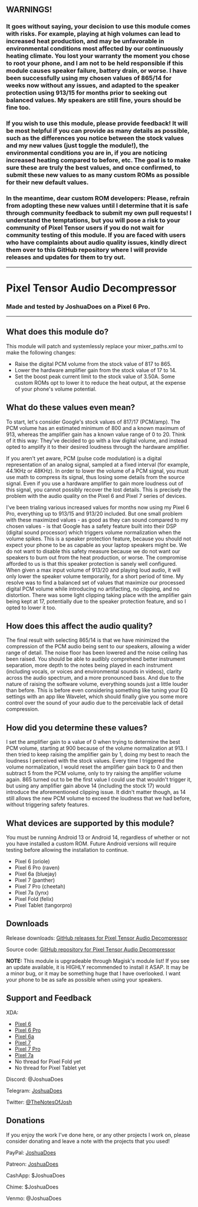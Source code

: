## WARNINGS!

### It goes without saying, your decision to use this module comes with risks. For example, playing at high volumes can lead to increased heat production, and may be unfavorable in environmental conditions most affected by our continuously heating climate. You lost your warranty the moment you chose to root your phone, and I am not to be held responsible if this module causes speaker failure, battery drain, or worse. I have been successfully using my chosen values of 865/14 for weeks now without any issues, and adapted to the speaker protection using 913/15 for months prior to seeking out balanced values. My speakers are still fine, yours should be fine too.

### If you wish to use this module, please provide feedback! It will be most helpful if you can provide as many details as possible, such as the differences you notice between the stock values and my new values (just toggle the module!), the environmental conditions you are in, if you are noticing increased heating compared to before, etc. The goal is to make sure these are truly the best values, and once confirmed, to submit these new values to as many custom ROMs as possible for their new default values.

### In the meantime, dear custom ROM developers: Please, refrain from adopting these new values until I determine that it is safe through community feedback to submit my own pull requests! I understand the temptations, but you will pose a risk to your community of Pixel Tensor users if you do not wait for community testing of this module. If you are faced with users who have complaints about audio quality issues, kindly direct them over to this GitHub repository where I will provide releases and updates for them to try out.

---

# Pixel Tensor Audio Decompressor

### Made and tested by JoshuaDoes on a Pixel 6 Pro.

---

## What does this module do?

This module will patch and systemlessly replace your mixer_paths.xml to make the following changes:
- Raise the digital PCM volume from the stock value of 817 to 865.
- Lower the hardware amplifier gain from the stock value of 17 to 14.
- Set the boost peak current limit to the stock value of 3.50A. Some custom ROMs opt to lower it to reduce the heat output, at the expense of your phone's volume potential.

## What do these values even mean?

To start, let's consider Google's stock values of 817/17 (PCM/amp). The PCM volume has an estimated minimum of 800 and a known maximum of 913, whereas the amplifier gain has a known value range of 0 to 20. Think of it this way: They've decided to go with a low digital volume, and instead opted to amplify it to their desired loudness through the hardware amplifier.

If you aren't yet aware, PCM (pulse code modulation) is a digital representation of an analog signal, sampled at a fixed interval (for example, 44.1KHz or 48KHz). In order to lower the volume of a PCM signal, you must use math to compress its signal, thus losing some details from the source signal. Even if you use a hardware amplifier to gain more loudness out of this signal, you cannot possibly recover the lost details. This is precisely the problem with the audio quality on the Pixel 6 and Pixel 7 series of devices.

I've been trialing various increased values for months now using my Pixel 6 Pro, everything up to 913/15 and 913/20 included. But one small problem with these maximized values - as good as they can sound compared to my chosen values - is that Google has a safety feature built into their DSP (digital sound processor) which triggers volume normalization when the volume spikes. This is a speaker protection feature, because you should not expect your phone to be as capable as your laptop speakers might be. We do not want to disable this safety measure because we do not want our speakers to burn out from the heat production, or worse. The compromise afforded to us is that this speaker protection is sanely well configured. When given a max input volume of 913/20 and playing loud audio, it will only lower the speaker volume temporarily, for a short period of time. My resolve was to find a balanced set of values that maximize our processed digital PCM volume while introducing no artifacting, no clipping, and no distortion. There was some light clipping taking place with the amplifier gain being kept at 17, potentially due to the speaker protection feature, and so I opted to lower it too.

## How does this affect the audio quality?

The final result with selecting 865/14 is that we have minimized the compression of the PCM audio being sent to our speakers, allowing a wider range of detail. The noise floor has been lowered and the noise ceiling has been raised. You should be able to audibly comprehend better instrument separation, more depth to the notes being played in each instrument (including vocals, or voices and environmental sounds in videos), clarity across the audio spectrum, and a more pronounced bass. And due to the nature of raising the software volume, everything sounds just a little louder than before. This is before even considering something like tuning your EQ settings with an app like Wavelet, which should finally give you some more control over the sound of your audio due to the perceivable lack of detail compression.

## How did you determine these values?

I set the amplifier gain to a value of 0 when trying to determine the best PCM volume, starting at 900 because of the volume normalization at 913. I then tried to keep raising the amplifier gain by 1, doing my best to reach the loudness I perceived with the stock values. Every time I triggered the volume normalization, I would reset the amplifier gain back to 0 and then subtract 5 from the PCM volume, only to try raising the amplifier volume again. 865 turned out to be the first value I could use that wouldn't trigger it, but using any amplifier gain above 14 (including the stock 17) would introduce the aforementioned clipping issue. It didn't matter though, as 14 still allows the new PCM volume to exceed the loudness that we had before, without triggering safety features.

## What devices are supported by this module?

You must be running Android 13 or Android 14, regardless of whether or not you have installed a custom ROM. Future Android versions will require testing before allowing the installation to continue.

- Pixel 6      (oriole)
- Pixel 6 Pro  (raven)
- Pixel 6a     (bluejay)
- Pixel 7      (panther)
- Pixel 7 Pro  (cheetah)
- Pixel 7a     (lynx)
- Pixel Fold   (felix)
- Pixel Tablet (tangorpro)

## Downloads

Release downloads: [GitHub releases for Pixel Tensor Audio Decompressor](https://github.com/JoshuaDoes/pixel-tensor-audio-decompressor/releases)

Source code: [GitHub repository for Pixel Tensor Audio Decompressor](https://github.com/JoshuaDoes/pixel-tensor-audio-decompressor)

**NOTE:** This module is upgradeable through Magisk's module list! If you see an update available, it is HIGHLY recommended to install it ASAP. It may be a minor bug, or it may be something huge that I have overlooked. I want your phone to be as safe as possible when using your speakers.

## Support and Feedback

XDA:
- [Pixel 6](https://forum.xda-developers.com/t/mod-pixel-tensor-audio-decompressor.4610053/)
- [Pixel 6 Pro](https://forum.xda-developers.com/t/mod-pixel-tensor-audio-decompressor.4610051/)
- [Pixel 6a](https://forum.xda-developers.com/t/mod-pixel-tensor-audio-decompressor.4610055/)
- [Pixel 7](https://forum.xda-developers.com/t/mod-pixel-tensor-audio-decompressor.4610069/)
- [Pixel 7 Pro](https://forum.xda-developers.com/t/mod-pixel-tensor-audio-decompressor.4610059/)
- [Pixel 7a](https://forum.xda-developers.com/t/mod-pixel-tensor-audio-decompressor.4610071/)
- No thread for Pixel Fold yet
- No thread for Pixel Tablet yet

Discord: @JoshuaDoes

Telegram: [JoshuaDoes](https://t.me/JoshuaDoes)

Twitter: [@TheNotesOfJosh](https://twitter.com/TheNotesOfJosh)

## Donations

If you enjoy the work I've done here, or any other projects I work on, please consider donating and leave a note with the projects that you used!

PayPal: [JoshuaDoes](https://paypal.me/JoshuaDoes)

Patreon: [JoshuaDoes](https://patreon.com/JoshuaDoes)

CashApp: $JoshuaDoes

Chime: $JoshuaDoes

Venmo: @JoshuaDoes

